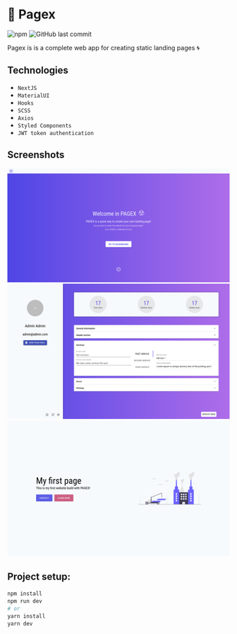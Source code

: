 # :gem: Pagex

![npm](https://img.shields.io/npm/v/npm)
![GitHub last commit](https://img.shields.io/github/last-commit/dominikwozniak/Pagex-nextjs)

Pagex is is a complete web app for creating static landing pages  :cyclone: 

## Technologies

* `NextJS`
* `MaterialUI`
* `Hooks`
* `SCSS`
* `Axios`
* `Styled Components`
* `JWT token authentication`

## Screenshots

![ss1](./ss/home_page_1.png)
![ss2](./ss/dashboard_1.png)
![ss3](./ss/created_page_1.png)

## Project setup:

```bash
npm install
npm run dev
# or
yarn install
yarn dev
```
